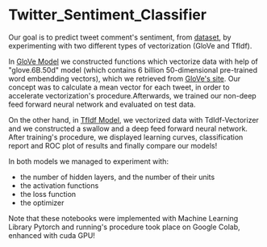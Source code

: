 # Twitter_Sentiment_Classifier
Our goal is to predict tweet comment's sentiment, from [dataset](https://drive.google.com/file/d/1dTIWNpjlrnTQBIQtaGOh0jCRYZiAQO79/view), by experimenting with two different types of vectorization (GloVe and TfIdf).

In [GloVe Model](https://github.com/spympr/Twitter_Sentiment_Classifier/blob/main/GloVe_Model.ipynb) we constructed functions which vectorize data with help of "glove.6B.50d" model (which contains 6 billion 50-dimensional pre-trained word embendding vectors), which we retrieved from [GloVe's site](https://nlp.stanford.edu/projects/glove/). Our concept was to calculate a mean vector for each tweet, in order to accelerate vectorization's procedure.Afterwards, we trained our non-deep feed forward neural network and evaluated on test data.

On the other hand, in [TfIdf Model](https://github.com/spympr/Twitter_Sentiment_Classifier/blob/main/TfIdf_Model.ipynb), we vectorized data with TdIdf-Vectorizer and we constructed a swallow and a deep feed forward neural network. After training's procedure, we displayed learning curves, classification report and ROC plot of results and finally compare our models!

In both models we managed to experiment with: 
* the number of hidden layers, and the number of their units
* the activation functions
* the loss function
* the optimizer

Note that these notebooks were implemented with Machine Learning Library Pytorch and running's procedure took place on Google Colab, enhanced with cuda GPU!
